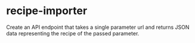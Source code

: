 # recipe-importer
Create an API endpoint that takes a single parameter url and returns JSON data representing the recipe of the passed parameter.
